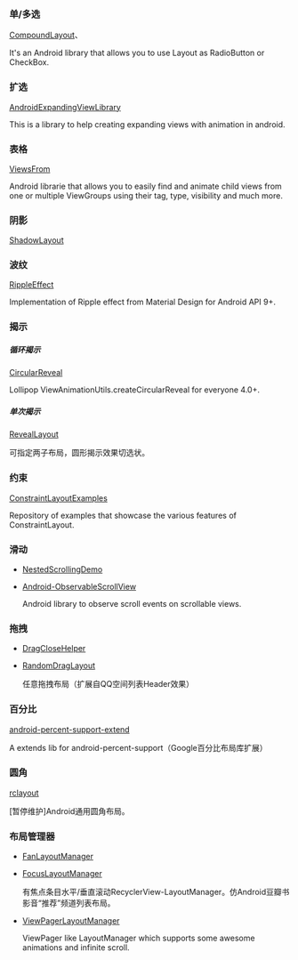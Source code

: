 ### 单/多选
[CompoundLayout](https://github.com/Jaouan/CompoundLayout)、

It's an Android library that allows you to use Layout as RadioButton or CheckBox. 
### 扩选
[AndroidExpandingViewLibrary](https://github.com/diegodobelo/AndroidExpandingViewLibrary)

This is a library to help creating expanding views with animation in android.
### 表格
[ViewsFrom](https://github.com/Jaouan/ViewsFrom) 

Android librarie that allows you to easily find and animate child views from one or multiple ViewGroups using their tag, type, visibility and much more.           
### 阴影
[ShadowLayout](https://github.com/lijiankun24/ShadowLayout)
### 波纹
[RippleEffect](https://github.com/traex/RippleEffect)

Implementation of Ripple effect from Material Design for Android API 9+.
### 揭示
##### 循环揭示
[CircularReveal](https://github.com/ozodrukh/CircularReveal)

Lollipop ViewAnimationUtils.createCircularReveal for everyone 4.0+.
##### 单次揭示
[RevealLayout](https://github.com/goweii/RevealLayout)

可指定两子布局，圆形揭示效果切选状。
### 约束
[ConstraintLayoutExamples](https://github.com/googlesamples/android-ConstraintLayoutExamples)

Repository of examples that showcase the various features of ConstraintLayout.
### 滑动
* [NestedScrollingDemo](https://github.com/xue5455/NestedScrollingDemo)
* [Android-ObservableScrollView](https://github.com/ksoichiro/Android-ObservableScrollView)

    Android library to observe scroll events on scrollable views. 
### 拖拽
* [DragCloseHelper](https://github.com/bauer-bao/DragCloseHelper)
* [RandomDragLayout](https://github.com/wuyr/RandomDragLayout)

    任意拖拽布局（扩展自QQ空间列表Header效果）
### 百分比
[android-percent-support-extend](https://github.com/hongyangAndroid/android-percent-support-extend)

A extends lib for android-percent-support（Google百分比布局库扩展）
### 圆角
[rclayout](https://github.com/GcsSloop/rclayout) 

[暂停维护]Android通用圆角布局。
### 布局管理器
* [FanLayoutManager](https://github.com/Cleveroad/FanLayoutManager)
* [FocusLayoutManager](https://github.com/CCY0122/FocusLayoutManager)

    有焦点条目水平/垂直滚动RecyclerView-LayoutManager。仿Android豆瓣书影音“推荐”频道列表布局。
* [ViewPagerLayoutManager](https://github.com/leochuan/ViewPagerLayoutManager)

    ViewPager like LayoutManager which supports some awesome animations and infinite scroll.